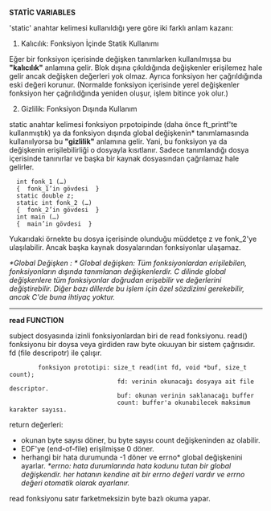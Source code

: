 **STATİC VARIABLES**

'static' anahtar kelimesi kullanıldığı yere göre iki farklı anlam kazanı:

1. Kalıcılık: Fonksiyon İçinde Statik Kullanımı

Eğer bir fonksiyon içerisinde değişken tanımlarken kullanılmışsa bu **"kalıcılık"** anlamına gelir. Blok dışına çıkıldığında değişkenler erişilemez hale gelir ancak değişken değerleri yok olmaz. Ayrıca fonksiyon her çağrıldığında eski değeri korunur. (Normalde fonksiyon içerisinde yerel değişkenler fonksiyon her çağrılıdğında yeniden oluşur, işlem bitince yok olur.)

2. Gizlilik: Fonksiyon Dışında Kullanım

static anahtar kelimesi fonksiyon prpotoipinde (daha önce ft_printf'te kullanmıştık) ya da fonksiyon dışında global değişkenin* tanımlamasında kullanıılyorsa bu **"gizlilik"**  anlamına gelir. Yani, bu fonksiyon ya da değişkenin erişilebilirliği o dosyayla kısıtlanır. Sadece tanımlandığı dosya içerisinde tanınırlar ve başka bir kaynak dosyasından çağrılamaz hale gelirler.

      int fonk_1 (…)
      {  fonk_1’in gövdesi  }
      static double z;
      static int fonk_2 (…)
      {  fonk_2’in gövdesi  }
      int main (…)
      {  main’in gövdesi  }

  
Yukarıdaki örnekte bu dosya içerisinde olunduğu müddetçe z ve fonk_2'ye ulaşılabilir. Ancak başka kaynak dosyalarından fonksiyonlar ulaşamaz.

_*Global Değişken : * Global değişken: Tüm fonksiyonlardan erişilebilen, fonksiyonların dışında tanımlanan değişkenlerdir. C dilinde global değişkenlere tüm fonksiyonlar doğrudan erişebilir ve değerlerini değiştirebilir. Diğer bazı dillerde bu işlem için özel sözdizimi gerekebilir, ancak C'de buna ihtiyaç yoktur._

----------------------------------------------------------------------------------------------------------------------------------------

**read FUNCTION** 

subject dosyasında izinli fonksiyonlardan biri de read fonksiyonu. read() fonksiyonu bir doysa veya girdiden raw byte okuuyan bir sistem çağrısıdır. fd (file descripotr) ile çalışır. 
                        
            fonksiyon prototipi: size_t read(int fd, void *buf, size_t count);
                                  fd: verinin okunacağı dosyaya ait file descriptor.
                                  buf: okunan verinin saklanacağı buffer
                                  count: buffer'a okunabilecek maksimum karakter sayısı.

return değerleri:
- okunan byte sayısı döner, bu byte sayısı count değişkeninden az olabilir.
- EOF'ye (end-of-file) erişilmişse 0 döner.
- herhangi bir hata durumunda -1 döner ve errno* global değişkenini ayarlar.
        _*errno: hata durumlarında hata kodunu tutan bir global değişkendir. her hatanın kendine ait bir errno değeri vardır ve errno değeri otomatik olarak ayarlanır._

read fonksiyonu satır farketmeksizin byte bazlı okuma yapar.


